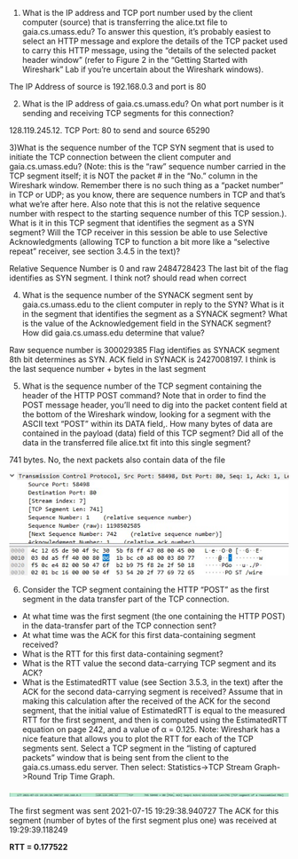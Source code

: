 1) What is the IP address and TCP port number used by the client computer (source) that is transferring the alice.txt file to gaia.cs.umass.edu?  To answer this question, it’s probably easiest to select an HTTP message and explore the details of the TCP packet used to carry this HTTP message, using the “details of the selected packet header window” (refer to Figure 2 in the “Getting Started with Wireshark” Lab if you’re uncertain about the Wireshark windows).

The IP Address of source is 192.168.0.3 and port is 80

2) What is the IP address of gaia.cs.umass.edu? On what port number is it sending and receiving TCP segments for this connection?

128.119.245.12. TCP Port: 80 to send and source 65290

3)What is the sequence number of the TCP SYN segment that is used to initiate the TCP connection between the client computer and gaia.cs.umass.edu? (Note: this is the “raw” sequence number carried in the TCP segment itself; it is NOT the packet # in the “No.” column in the Wireshark window.  Remember there is no such thing as a “packet number” in TCP or UDP; as you know, there are sequence numbers in TCP and that’s what we’re after here.  Also note that this is not the relative sequence number with respect to the starting sequence number of this TCP session.). What is it in this TCP segment that identifies the segment as a SYN segment? Will the TCP receiver in this session be able to use Selective Acknowledgments (allowing TCP to function a bit more like a “selective repeat” receiver, see section 3.4.5 in the text)?

Relative Sequence Number is 0 and raw 2484728423
The last bit of the flag identifies as SYN segment.
I think not? should read when correct

4) What is the sequence number of the SYNACK segment sent by gaia.cs.umass.edu to the client computer in reply to the SYN? What is it in the segment that identifies the segment as a SYNACK segment? What is the value of the Acknowledgement field in the SYNACK segment? How did gaia.cs.umass.edu determine that value? 

Raw sequence number is 300029385
Flag identifies as SYNACK segment
8th bit determines as SYN. ACK field in SYNACK is 2427008197. I think is the last sequence number + bytes in the last segment


5) What is the sequence number of the TCP segment containing the header of the HTTP POST command?  Note that in order to find the POST message header, you’ll need to dig into the packet content field at the bottom of the Wireshark window, looking for a segment with the ASCII text “POST” within its DATA field,.  How many bytes of data are contained in the payload (data) field of this TCP segment? Did all of the data in the transferred file alice.txt fit into this single segment?

741 bytes. No, the next packets also contain data of the file

![question 5](./assets/question_5.jpg)

6) Consider the TCP segment containing the HTTP “POST” as the first segment in the data transfer part of the TCP connection.  
- At what time was the first segment (the one containing the HTTP POST) in the data-transfer part of the TCP connection sent?  
- At what time was the ACK for this first data-containing segment received?  
- What is the RTT for this first data-containing segment? 
- What is the RTT value the second data-carrying TCP segment and its ACK? 
- What is the EstimatedRTT value (see Section 3.5.3, in the text) after the ACK for the second data-carrying segment is received? Assume that in making this calculation after the received of the ACK for the second segment, that the initial value of EstimatedRTT is equal to the measured RTT for the first segment, and then is computed using the EstimatedRTT equation on page 242, and a value of α = 0.125.
Note: Wireshark has a nice feature that allows you to plot the RTT for each of the TCP segments sent.  Select a TCP segment in the “listing of captured packets” window that is being sent from the client to the gaia.cs.umass.edu server.  Then select: Statistics->TCP Stream Graph->Round Trip Time Graph.

![time of the first packet](./assets/question6_time.jpg)

The first segment was sent 2021-07-15 19:29:38.940727
The ACK for this segment (number of bytes of the first segment plus one) 
was received at 19:29:39.118249

__RTT = 0.177522__










